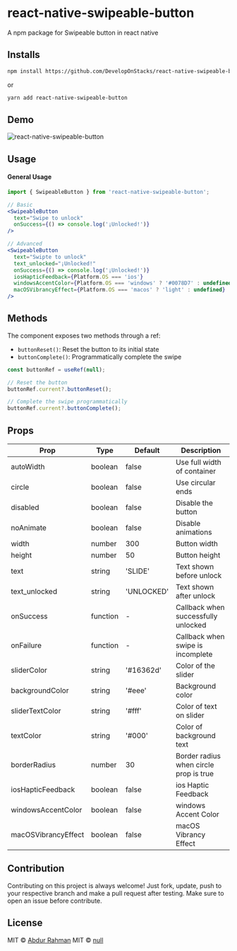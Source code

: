 # react-native-swipeable-button

<!-- [![npm downloads](https://img.shields.io/npm/dm/react-swipeable-button.svg?style=flat-square)](https://npm-stat.com/charts.html?package=react-swipeable-button) -->

A npm package for Swipeable button in react native

## Installs

```bash
npm install https://github.com/DevelopOnStacks/react-native-swipeable-button
```

or

```bash
yarn add react-native-swipeable-button
```

## Demo

![react-native-swipeable-button](https://github.com/DevelopOnStacks/react-swipeable-button/blob/main/react-swipeable-button-v1.0.7.gif?raw=true)

## Usage

#### General Usage

```jsx
import { SwipeableButton } from 'react-native-swipeable-button';

// Basic
<SwipeableButton
  text="Swipe to unlock"
  onSuccess={() => console.log('¡Unlocked!')}
/>

// Advanced
<SwipeableButton
  text="Swipte to unlock"
  text_unlocked="¡Unlocked!"
  onSuccess={() => console.log('¡Unlocked!')}
  iosHapticFeedback={Platform.OS === 'ios'}
  windowsAccentColor={Platform.OS === 'windows' ? '#0078D7' : undefined}
  macOSVibrancyEffect={Platform.OS === 'macos' ? 'light' : undefined}
/>
```

## Methods

The component exposes two methods through a ref:

- `buttonReset()`: Reset the button to its initial state
- `buttonComplete()`: Programmatically complete the swipe

```javascript
const buttonRef = useRef(null);

// Reset the button
buttonRef.current?.buttonReset();

// Complete the swipe programmatically
buttonRef.current?.buttonComplete();
```

## Props

| Prop | Type | Default | Description |
|------|------|---------|-------------|
| autoWidth | boolean | false | Use full width of container |
| circle | boolean | false | Use circular ends |
| disabled | boolean | false | Disable the button |
| noAnimate | boolean | false | Disable animations |
| width | number | 300 | Button width |
| height | number | 50 | Button height |
| text | string | 'SLIDE' | Text shown before unlock |
| text_unlocked | string | 'UNLOCKED' | Text shown after unlock |
| onSuccess | function | - | Callback when successfully unlocked |
| onFailure | function | - | Callback when swipe is incomplete |
| sliderColor | string | '#16362d' | Color of the slider |
| backgroundColor | string | '#eee' | Background color |
| sliderTextColor | string | '#fff' | Color of text on slider |
| textColor | string | '#000' | Color of background text |
| borderRadius | number | 30 | Border radius when circle prop is true |
| iosHapticFeedback | boolean | false | ios Haptic Feedback |
| windowsAccentColor | boolean | false | windows Accent Color |
| macOSVibrancyEffect | boolean | false | macOS Vibrancy Effect |

## Contribution

Contributing on this project is always welcome! Just fork, update, push to your respective branch and make a pull request after testing. Make sure to open an issue before contribute.

## License

MIT © [Abdur Rahman](https://github.com/abdurrahman720)
MIT © [null](https://github.com/DevelopOnStacks)
